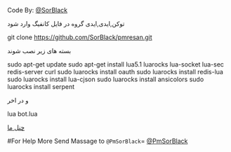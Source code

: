 Code By:
[@SorBlack](https://t.me/sorblack)

توکن,ایدی,ایدی گروه در فایل کانفیگ وارد شود

git clone https://github.com/SorBlack/pmresan.git

بسته های زیر نصب شوند

sudo apt-get update
sudo apt-get install lua5.1 luarocks lua-socket lua-sec redis-server curl 
sudo luarocks install oauth 
sudo luarocks install redis-lua 
sudo luarocks install lua-cjson 
sudo luarocks install ansicolors 
sudo luarocks install serpent

و در اخر

lua bot.lua

[چنل ما](https://t.me/PrimeTeam)

#For Help More Send Massage to `@PmSorBlack`= [@PmSorBlack](https://t.me/pmsorblackbot)
